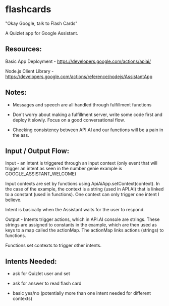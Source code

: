 # flashcards

"Okay Google, talk to Flash Cards"

A Quizlet app for Google Assistant.

## Resources:

Basic App Deployment   - https://developers.google.com/actions/apiai/

Node.js Client Library - https://developers.google.com/actions/reference/nodejs/AssistantApp

## Notes:

- Messages and speech are all handled through fulfillment functions

- Don't worry about making a fulfillment server, write some code first and deploy it slowly. Focus on a good conversational flow.

- Checking consistency between API.AI and our functions will be a pain in the ass.

## Input / Output Flow:

Input - an intent is triggered through an input context (only event that will trigger an intent as seen in the number genie example is GOOGLE_ASSISTANT_WELCOME)

Input contexts are set by functions using ApiAiApp.setContext(context). In the case of the example, the context is a string (used in API.AI) that is linked to a constant (used in functions). One context can only trigger one intent I believe.

Intent is basically when the Assistant waits for the user to respond.

Output - Intents trigger actions, which in API.AI console are strings. These strings are assigned to constants in the example, which are then used as keys to a map called the actionMap. The actionMap links actions (strings) to functions.

Functions set contexts to trigger other intents.

## Intents Needed:

- ask for Quizlet user and set

- ask for answer to read flash card

- basic yes/no (potentially more than one intent needed for different contexts)
